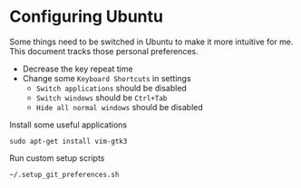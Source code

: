 # Configuring Ubuntu

Some things need to be switched in Ubuntu to make it more intuitive for me.
This document tracks those personal preferences.

* Decrease the key repeat time
* Change some `Keyboard Shortcuts` in settings
  * `Switch applications` should be disabled
  * `Switch windows` should be `Ctrl+Tab`
  * `Hide all normal windows` should be disabled

Install some useful applications

```
sudo apt-get install vim-gtk3
```

Run custom setup scripts
```
~/.setup_git_preferences.sh
```

